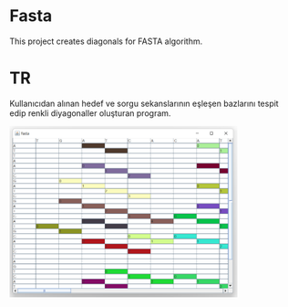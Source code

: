 # Fasta
<p>This project creates diagonals for FASTA algorithm.</p>

<h1>TR</h1>
<p>Kullanıcıdan alınan hedef ve sorgu sekanslarının eşleşen bazlarını tespit edip renkli diyagonaller oluşturan program.</p>
<img width="400px" height="300px" src="https://github.com/samet-ozkan/Fasta/blob/main/fasta.jpg">


